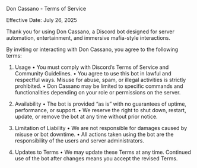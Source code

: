 Don Cassano - Terms of Service

Effective Date: July 26, 2025

Thank you for using Don Cassano, a Discord bot designed for server automation, entertainment, and immersive mafia-style interactions.

By inviting or interacting with Don Cassano, you agree to the following terms:

1. Usage
	•	You must comply with Discord’s Terms of Service and Community Guidelines.
	•	You agree to use this bot in lawful and respectful ways. Misuse for abuse, spam, or illegal activities is strictly prohibited.
	•	Don Cassano may be limited to specific commands and functionalities depending on your role or permissions on the server.

2. Availability
	•	The bot is provided “as is” with no guarantees of uptime, performance, or support.
	•	We reserve the right to shut down, restart, update, or remove the bot at any time without prior notice.

3. Limitation of Liability
	•	We are not responsible for damages caused by misuse or bot downtime.
	•	All actions taken using the bot are the responsibility of the users and server administrators.

4. Updates to Terms
	•	We may update these Terms at any time. Continued use of the bot after changes means you accept the revised Terms.
